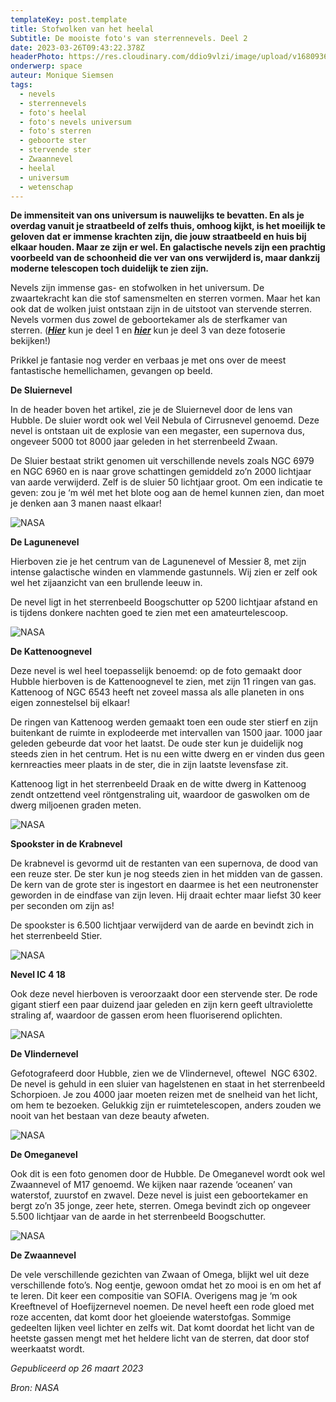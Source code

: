 ```yaml
---
templateKey: post.template
title: Stofwolken van het heelal
Subtitle: De mooiste foto's van sterrennevels. Deel 2
date: 2023-03-26T09:43:22.378Z
headerPhoto: https://res.cloudinary.com/ddio9vlzi/image/upload/v1680936065/sciencegeek/posts/nasa-2-header-sluier-supernova.jpg
onderwerp: space
auteur: Monique Siemsen
tags:
  - nevels
  - sterrennevels
  - foto's heelal
  - foto's nevels universum
  - foto's sterren
  - geboorte ster
  - stervende ster
  - Zwaannevel
  - heelal
  - universum
  - wetenschap
---
```


**De immensiteit van ons universum is nauwelijks te bevatten. En als je overdag vanuit je straatbeeld of zelfs thuis, omhoog kijkt, is het moeilijk te geloven dat er immense krachten zijn, die jouw straatbeeld en huis bij elkaar houden. Maar ze zijn er wel. En galactische nevels zijn een prachtig voorbeeld van de schoonheid die ver van ons verwijderd is, maar dankzij moderne telescopen toch duidelijk te zien zijn.**

Nevels zijn immense gas- en stofwolken in het universum. De zwaartekracht kan die stof samensmelten en sterren vormen. Maar het kan ook dat de wolken juist ontstaan zijn in de uitstoot van stervende sterren. Nevels vormen dus zowel de geboortekamer als de sterfkamer van sterren. (**_[Hier](/galactische-wieg-en-sterfbed)_** kun je deel 1 en **_[hier](/kosmische-wolken-van-sterren)_** kun je deel 3 van deze fotoserie bekijken!)

Prikkel je fantasie nog verder en verbaas je met ons over de meest fantastische hemellichamen, gevangen op beeld.

**De Sluiernevel**

In de header boven het artikel, zie je de Sluiernevel door de lens van Hubble. De sluier wordt ook wel Veil Nebula of Cirrusnevel genoemd. Deze nevel is ontstaan uit de explosie van een megaster, een supernova dus, ongeveer 5000 tot 8000 jaar geleden in het sterrenbeeld Zwaan.

De Sluier bestaat strikt genomen uit verschillende nevels zoals NGC 6979 en NGC 6960 en is naar grove schattingen gemiddeld zo’n 2000 lichtjaar van aarde verwijderd. Zelf is de sluier 50 lichtjaar groot. Om een indicatie te geven: zou je ‘m wél met het blote oog aan de hemel kunnen zien, dan moet je denken aan 3 manen naast elkaar!

![](https://res.cloudinary.com/ddio9vlzi/image/upload/v1680936065/sciencegeek/posts/nasa-2-lagoon.jpg "NASA")

**De Lagunenevel**

Hierboven zie je het centrum van de Lagunenevel of Messier 8, met zijn intense galactische winden en vlammende gastunnels. Wij zien er zelf ook wel het zijaanzicht van een brullende leeuw in.

De nevel ligt in het sterrenbeeld Boogschutter op 5200 lichtjaar afstand en is tijdens donkere nachten goed te zien met een amateurtelescoop.

![](https://res.cloudinary.com/ddio9vlzi/image/upload/v1680936065/sciencegeek/posts/nasa-2-kattenoog.jpg "NASA")

**De Kattenoognevel**

Deze nevel is wel heel toepasselijk benoemd: op de foto gemaakt door Hubble hierboven is de Kattenoognevel te zien, met zijn 11 ringen van gas. Kattenoog of NGC 6543 heeft net zoveel massa als alle planeten in ons eigen zonnestelsel bij elkaar!

De ringen van Kattenoog werden gemaakt toen een oude ster stierf en zijn buitenkant de ruimte in explodeerde met intervallen van 1500 jaar. 1000 jaar geleden gebeurde dat voor het laatst. De oude ster kun je duidelijk nog steeds zien in het centrum. Het is nu een witte dwerg en er vinden dus geen kernreacties meer plaats in de ster, die in zijn laatste levensfase zit.

Kattenoog ligt in het sterrenbeeld Draak en de witte dwerg in Kattenoog zendt ontzettend veel röntgenstraling uit, waardoor de gaswolken om de dwerg miljoenen graden meten.

![](https://res.cloudinary.com/ddio9vlzi/image/upload/v1680936065/sciencegeek/posts/nasa-2-dode-ster-in-krab.jpg "NASA")

**Spookster in de Krabnevel**

De krabnevel is gevormd uit de restanten van een supernova, de dood van een reuze ster. De ster kun je nog steeds zien in het midden van de gassen. De kern van de grote ster is ingestort en daarmee is het een neutronenster geworden in de eindfase van zijn leven. Hij draait echter maar liefst 30 keer per seconden om zijn as!

De spookster is 6.500 lichtjaar verwijderd van de aarde en bevindt zich in het sterrenbeeld Stier.

![](https://res.cloudinary.com/ddio9vlzi/image/upload/v1680936065/sciencegeek/posts/nasa-2-nebula-ic-4-18.jpg "NASA")

**Nevel IC 4 18**

Ook deze nevel hierboven is veroorzaakt door een stervende ster. De rode gigant stierf een paar duizend jaar geleden en zijn kern geeft ultraviolette straling af, waardoor de gassen erom heen fluoriserend oplichten.

![](https://res.cloudinary.com/ddio9vlzi/image/upload/v1680936066/sciencegeek/posts/nasa-2-vlinder-hagelstenen.jpg "NASA")

**De Vlindernevel**

Gefotografeerd door Hubble, zien we de Vlindernevel, oftewel  NGC 6302. De nevel is gehuld in een sluier van hagelstenen en staat in het sterrenbeeld Schorpioen. Je zou 4000 jaar moeten reizen met de snelheid van het licht, om hem te bezoeken. Gelukkig zijn er ruimtetelescopen, anders zouden we nooit van het bestaan van deze beauty afweten.

![](https://res.cloudinary.com/ddio9vlzi/image/upload/v1680936065/sciencegeek/posts/nasa-2-omega-nebula.jpg "NASA")

**De Omeganevel**

Ook dit is een foto genomen door de Hubble. De Omeganevel wordt ook wel Zwaannevel of M17 genoemd. We kijken naar razende ‘oceanen’ van waterstof, zuurstof en zwavel. Deze nevel is juist een geboortekamer en bergt zo’n 35 jonge, zeer hete, sterren. Omega bevindt zich op ongeveer 5.500 lichtjaar van de aarde in het sterrenbeeld Boogschutter.

![](https://res.cloudinary.com/ddio9vlzi/image/upload/v1680936066/sciencegeek/posts/nasa-2-zwaan-sofia.jpg "NASA")

**De Zwaannevel**

De vele verschillende gezichten van Zwaan of Omega, blijkt wel uit deze verschillende foto’s. Nog eentje, gewoon omdat het zo mooi is en om het af te leren. Dit keer een compositie van SOFIA. Overigens mag je ‘m ook Kreeftnevel of Hoefijzernevel noemen. De nevel heeft een rode gloed met roze accenten, dat komt door het gloeiende waterstofgas. Sommige gedeelten lijken veel lichter en zelfs wit. Dat komt doordat het licht van de heetste gassen mengt met het heldere licht van de sterren, dat door stof weerkaatst wordt.

_Gepubliceerd op 26 maart 2023_

_Bron: NASA_
